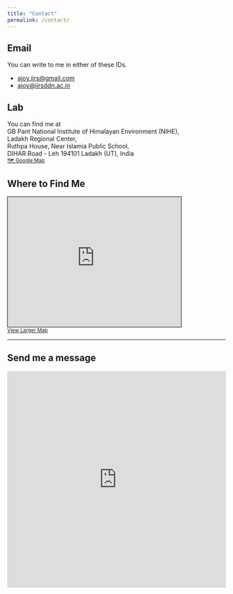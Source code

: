 ```yaml
---
title: "Contact"
permalink: /contact/
---
```


## Email

You can write to me in either of these IDs.

- [ajoy.iirs@gmail.com](mailto:ajoy.iirs@gmail.com) 
- [ajoy@iirsddn.ac.in](mailto:ajoy@iirsddn.ac.in)

## Lab

You can find me at  <br>
GB Pant National Institute of Himalayan Environment (NIHE),<br>
Ladakh Regional Center,<br>
Ruthpa House, Near Islamia Public School,<br>
DIHAR Road - Leh 194101 Ladakh (UT), India <br>
<small>[🗺️ Google Map](https://maps.app.goo.gl/kovdRJd8VC8ycGAw7)</small>


## Where to Find Me

<iframe width="400" height="300" frameborder="0" scrolling="no" marginheight="0" marginwidth="0"
src="https://www.openstreetmap.org/export/embed.html?bbox=77.5700%2C34.1400%2C77.5860%2C34.1520&amp;layer=mapnik&amp;marker=34.1456775%2C77.5781226"
style="border: 1px solid black"></iframe>
<br/>
<small>
  <a href="https://www.openstreetmap.org/#map=16/34.1456775/77.5781226">View Larger Map</a>
</small>

<hr>

<div class="contact-form-bottom">
  <h2>Send me a message</h2>
  <div style="max-width:700px;margin:auto;">
    <iframe src="https://docs.google.com/forms/d/e/1FAIpQLSc7tdfY2tdwqQZqGLVp7sOemi9WM27EtLVJ7wW0V-dhWX1Y2g/viewform?embedded=true"
      width="100%" height="500" frameborder="0" marginheight="0" marginwidth="0">
      Loading…
    </iframe>
  </div>
</div>
